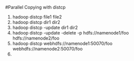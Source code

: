 #Parallel Copying with distcp
1) hadoop distcp file1 file2
2) hadoop distcp dir1 dir2
3) hadoop distcp -update dir1 dir2
4) hadoop distcp -update -delete -p hdfs://namenode1/foo hdfs://namenode2/foo
5) hadoop distcp webhdfs://namenode1:50070/foo webhdfs://namenode2:50070/foo
6) 


